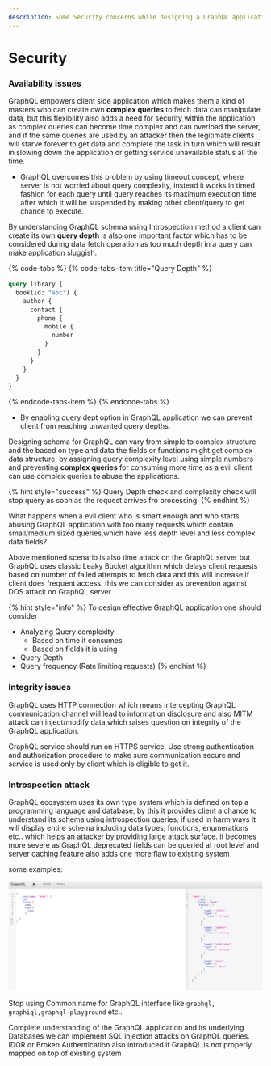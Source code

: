 ```yaml
---
description: Some Security concerns while designing a GraphQL application
---
```


# Security

### Availability issues

GraphQL empowers client side application which makes them a kind of masters who can create own **complex queries** to fetch data can manipulate data, but this flexibility also adds a need for security within the application as complex queries can become time complex and can overload the server, and if the same queries are used by an attacker then the legitimate clients will starve forever to get data and complete the task in turn which will result in slowing down the application or getting service unavailable status all the time.

* GraphQL overcomes this problem by using timeout concept, where server is not worried about query complexity, instead it works in timed fashion for each query until query reaches its maximum execution time after which it will be suspended by making other client/query to get chance to execute.

By understanding GraphQL schema using Introspection method a client can create its own **query depth** is also one important factor which has to be considered during data fetch operation as too much depth in a query can make application sluggish.

{% code-tabs %}
{% code-tabs-item title="Query Depth" %}
```graphql
query library {
  book(id: "abc") {
    author {
      contact {
        phone {
          mobile {
            number
          }
        }
      }
    }
  }
}
```
{% endcode-tabs-item %}
{% endcode-tabs %}

* By enabling query dept option in GraphQL application we can prevent client from reaching unwanted query depths.

Designing schema for GraphQL can vary from simple to complex structure and the based on type and data the fields or functions might get complex data structure, by assigning query complexity level using simple numbers and preventing **complex queries** for consuming more time as a evil client can use complex queries to abuse the applications.

{% hint style="success" %}
Query Depth check and complexity check will stop query as soon as the request arrives fro processing.
{% endhint %}

What happens when a evil client who is smart enough and who starts abusing GraphQL application with  too many requests which contain small/medium sized queries,which have less depth level and less complex data fields?

Above mentioned scenario is also time attack on the GraphQL server but GraphQL uses classic Leaky Bucket algorithm which delays client requests based on number of failed attempts to fetch data and this will increase if client does frequent access. this we can consider as prevention against DOS attack on GraphQL server

{% hint style="info" %}
To design effective GraphQL application one should consider 

* Analyzing Query complexity
  * Based on time it consumes
  * Based on fields it is using
* Query Depth
* Query frequency \(Rate limiting requests\)
{% endhint %}

### Integrity issues

GraphQL uses HTTP connection which means intercepting GraphQL communication channel will lead to information disclosure and also MITM attack can inject/modify data which raises question on integrity of the GraphQL application.

GraphQL service should run on HTTPS service, Use strong authentication and authorization procedure to make sure communication secure and service is used only by client which is eligible to get it.

### Introspection attack

GraphQL ecosystem uses its own type system which is defined on top a programming language and database, by this it provides client a chance to understand its schema using introspection queries, if used in harm ways it will display entire schema including data types, functions, enumerations etc.. which helps an attacker by providing large attack surface. it becomes more severe as GraphQL deprecated fields can be queried at root level and server caching feature also adds one more flaw to existing system

some examples:

![Introspection Query](.gitbook/assets/screenshot-from-2019-03-14-00-16-41.png)

Stop using Common name for GraphQL interface like `graphql, graphiql,graphql-playground` etc..

Complete understanding of the GraphQL application and its underlying Databases we can implement SQL injection attacks on GraphQL queries. IDOR or Broken Authentication also introduced if GraphQL is not properly mapped on top of existing system

